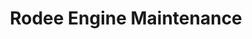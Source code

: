 ---
title: "Rodee Engine Maintenance"
url: /indian-river/rodee-engine-maintenance/
shop: car repair
---